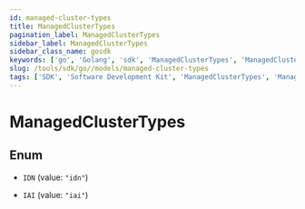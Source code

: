 ```yaml
---
id: managed-cluster-types
title: ManagedClusterTypes
pagination_label: ManagedClusterTypes
sidebar_label: ManagedClusterTypes
sidebar_class_name: gosdk
keywords: ['go', 'Golang', 'sdk', 'ManagedClusterTypes', 'ManagedClusterTypes'] 
slug: /tools/sdk/go//models/managed-cluster-types
tags: ['SDK', 'Software Development Kit', 'ManagedClusterTypes', 'ManagedClusterTypes']
---
```


# ManagedClusterTypes

## Enum


* `IDN` (value: `"idn"`)

* `IAI` (value: `"iai"`)


